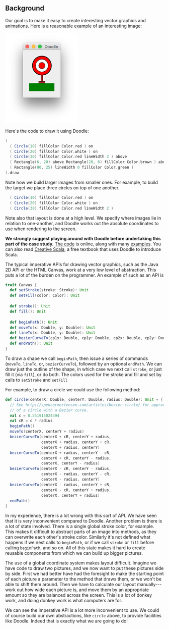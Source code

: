 ## Background

Our goal is to make it easy to create interesting vector graphics and animations. Here is a reasonable example of an interesting image:

![Colour archery target](src/pages/foundation/target3.png)

Here's the code to draw it using Doodle:

```scala
(
  ( Circle(10) fillColor Color.red ) on
  ( Circle(20) fillColor Color.white ) on
  ( Circle(30) fillColor Color.red lineWidth 2 ) above
  ( Rectangle(6, 20) above Rectangle(20, 6) fillColor Color.brown ) above
  ( Rectangle(80, 25) lineWidth 0 fillColor Color.green )
).draw
```

Note how we build larger images from smaller ones. For example, to build the target we place three circles on top of one another.

```scala
  ( Circle(10) fillColor Color.red ) on
  ( Circle(20) fillColor Color.white ) on
  ( Circle(30) fillColor Color.red lineWidth 2 )
```

Note also that layout is done at a high level. We specify where images lie in relation to one-another, and Doodle works out the absolute coordinates to use when rendering to the screen.

**We strongly suggest playing around with Doodle before undertaking this part of the case study.** [The code](https://github.com/underscoreio/doodle) is online, along with many [examples](https://github.com/underscoreio/doodle/tree/develop/shared/src/main/scala/doodle/examples). You can also read [Creative Scala](http://underscore.io/training/courses/creative-scala/), a free textbook that uses Doodle to introduce Scala.

The typical imperative APIs for drawing vector graphics, such as the Java 2D API or the HTML Canvas, work at a very low level of abstraction. This puts a lot of the burden on the programmer. An example of such as an API is

``` scala
trait Canvas {
  def setStroke(stroke: Stroke): Unit
  def setFill(color: Color): Unit

  def stroke(): Unit
  def fill(): Unit

  def beginPath(): Unit
  def moveTo(x: Double, y: Double): Unit
  def lineTo(x: Double, y: Double): Unit
  def bezierCurveTo(cp1x: Double, cp1y: Double, cp2x: Double, cp2y: Double, endX: Double, endY: Double): Unit
  def endPath(): Unit
}
```

To draw a shape we call `beginPath`, then issue a series of commands (`moveTo`, `lineTo`, or, `bezierCurveTo`), followed by an optional `endPath`. We can draw just the outline of the shape, in which case we next call `stroke`, or just fill it (via `fill`), or do both. The colors used for the stroke and fill and set by calls to `setStroke` and `setFill`

For example, to draw a circle we could use the following method:

``` scala
def circle(centerX: Double, centerY: Double, radius: Double): Unit = {
  // See http://spencermortensen.com/articles/bezier-circle/ for approximation
  // of a circle with a Bezier curve.
  val c = 0.551915024494
  val cR = c * radius
  beginPath()
  moveTo(centerX, centerY + radius)
  bezierCurveTo(centerX + cR, centerY + radius,
                centerX + radius, centerY + cR,
                centerX + radius, centerY)
  bezierCurveTo(centerX + radius, centerY - cR,
                centerX + cR, centerY - radius,
                centerX, centerY - radius)
  bezierCurveTo(centerX - cR, centerY - radius,
                centerX - radius, centerY - cR,
                centerX - radius, centerY)
  bezierCurveTo(centerX - radius, centerY + cR,
                centerX - cR, centerY + radius,
                centerX, centerY + radius)
  endPath()
}
```

In my experience, there is a lot wrong with this sort of API. We have seen that it is very inconvenient compared to Doodle. Another problem is there is a lot of state involved. There is a single global stroke color, for example. This makes it difficult to abstract parts of an image into methods, as they can overwrite each other's stroke color. Similarly it's not defined what happens if we nest calls to `beginPath`, or if we call `stroke` or `fill` before calling `beginPath`, and so on. All of this state makes it hard to create reusable components from which we can build up bigger pictures.

The use of a global coordinate system makes layout difficult. Imagine we have code to draw two pictures, and we now want to put these pictures side by side. First we had better have had the foresight to make the starting point of each picture a parameter to the method that draws them, or we won't be able to shift them around. Then we have to calculate our layout manually---work out how wide each picture is, and move them by an appropriate amount so they are balanced across the screen. This is a lot of donkey work, and doing donkey work is what computers are for. 

We can see the imperative API is a lot more inconvenient to use. We could of course build our own abstractions, like `circle` above, to provide facilities like Doodle. Indeed that is exactly what we are going to do!
